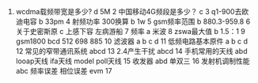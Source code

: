 1. wcdma载频带宽是多少?
d 5M
2 中国移动4G频段是多少？
c
3 q1-900去欧迪电容
b 33pm
4 射频功率 300换算
b 1w
5 gsm频率范围
b 880.3-959.8
6 关于史密斯原
c 上感下容 左病游船
7 频率
a 米波
8 zswa最大值
b 1.5：1
9 gsm1800
bcd
512 698 885
10 滤波器
a b c d
11 低频电路基本原件
a b c d
12 常见的窄带通讯系统
abcd
13 2.4产生干扰
abcd
14 手机常用的天线
abd
looap天线
ifa天线
model poll天线
15 收发器
abd
单双三
16 发射机调制性能
abc
频率误差 相位误差 evm
17
<!--stackedit_data:
eyJoaXN0b3J5IjpbLTE4NjE0NjAzOTVdfQ==
-->
